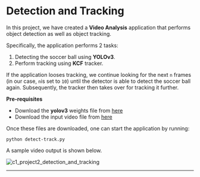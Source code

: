 # Detection and Tracking

In this project, we have created a **Video Analysis** application that performs object detection as well as object tracking. 

Specifically, the application performs 2 tasks:

1. Detecting the soccer ball using **YOLOv3**.
2. Perform tracking using **KCF** tracker.

If the application looses tracking, we continue looking for the next `n` frames (in our case, `n`is set to `10`) until the detector is able to detect the soccer ball again. Subsequently, the tracker then takes over for tracking it further.

**Pre-requisites**

- Download the **yolov3** weights file from [here](https://drive.google.com/file/d/1CT_uOn_Ja35WHYjrXHiEf99p7ygcMX3G/view?usp=sharing)
- Download the input video file from [here](https://drive.google.com/file/d/1Y8JWb09jndGwXC1X-d6PQXBm8XXsS1KI/view?usp=sharing)

Once these files are downloaded, one can start the application by running:

`python detect-track.py`


A sample video output is shown below.


![c1_project2_detection_and_tracking](./output.gif)


---
